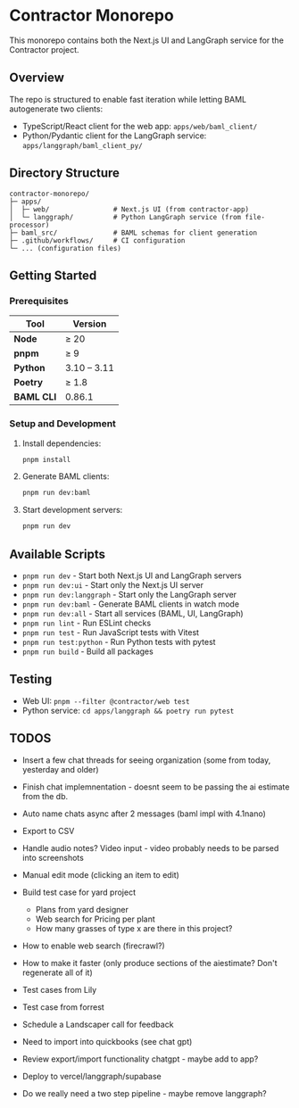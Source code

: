 # Contractor Monorepo

This monorepo contains both the Next.js UI and LangGraph service for the Contractor project.

## Overview

The repo is structured to enable fast iteration while letting BAML autogenerate two clients:
- TypeScript/React client for the web app: `apps/web/baml_client/`
- Python/Pydantic client for the LangGraph service: `apps/langgraph/baml_client_py/`

## Directory Structure

```
contractor-monorepo/
├─ apps/
│  ├─ web/                # Next.js UI (from contractor-app)
│  └─ langgraph/          # Python LangGraph service (from file-processor)
├─ baml_src/              # BAML schemas for client generation
├─ .github/workflows/     # CI configuration
└─ ... (configuration files)
```

## Getting Started

### Prerequisites

| Tool         | Version     |
|--------------|-------------|
| **Node**     | ≥ 20        |
| **pnpm**     | ≥ 9         |
| **Python**   | 3.10 – 3.11 |
| **Poetry**   | ≥ 1.8       |
| **BAML CLI** | 0.86.1      |

### Setup and Development

1. Install dependencies:
   ```bash
   pnpm install
   ```

2. Generate BAML clients:
   ```bash
   pnpm run dev:baml
   ```

3. Start development servers:
   ```bash
   pnpm run dev
   ```

## Available Scripts

- `pnpm run dev` - Start both Next.js UI and LangGraph servers
- `pnpm run dev:ui` - Start only the Next.js UI server
- `pnpm run dev:langgraph` - Start only the LangGraph server
- `pnpm run dev:baml` - Generate BAML clients in watch mode
- `pnpm run dev:all` - Start all services (BAML, UI, LangGraph)
- `pnpm run lint` - Run ESLint checks
- `pnpm run test` - Run JavaScript tests with Vitest
- `pnpm run test:python` - Run Python tests with pytest
- `pnpm run build` - Build all packages

## Testing

- Web UI: `pnpm --filter @contractor/web test`
- Python service: `cd apps/langgraph && poetry run pytest`




## TODOS
- Insert a few chat threads for seeing organization (some from today, yesterday and older)
- Finish chat implemnentation - doesnt seem to be passing the ai estimate from the db.
- Auto name chats async after 2 messages (baml impl with 4.1nano)
- Export to CSV
- Handle audio notes? Video input - video probably needs to be parsed into screenshots
- Manual edit mode (clicking an item to edit)
- Build test case for yard project
   - Plans from yard designer
   - Web search for Pricing per plant
   - How many grasses of type x are there in this project?
- How to enable web search (firecrawl?) 
- How to make it faster (only produce sections of the aiestimate? Don't regenerate all of it)
- Test cases from Lily
- Test case from forrest
- Schedule a Landscaper call for feedback
- Need to import into quickbooks (see chat gpt)
- Review export/import functionality chatgpt - maybe add to app?


- Deploy to vercel/langgraph/supabase
- Do we really need a two step pipeline - maybe remove langgraph?
